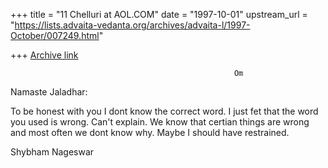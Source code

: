 +++
title = "11 Chelluri at AOL.COM"
date = "1997-10-01"
upstream_url = "https://lists.advaita-vedanta.org/archives/advaita-l/1997-October/007249.html"

+++
[Archive link](https://lists.advaita-vedanta.org/archives/advaita-l/1997-October/007249.html)

                                                      Om
Namaste Jaladhar:


To be honest with you I dont know the  correct word.   I just fet that the
word you used is wrong.   Can't explain.  We know that certian things are
wrong and most often we dont know why.  Maybe I should have restrained.

Shybham
                                                              Nageswar

